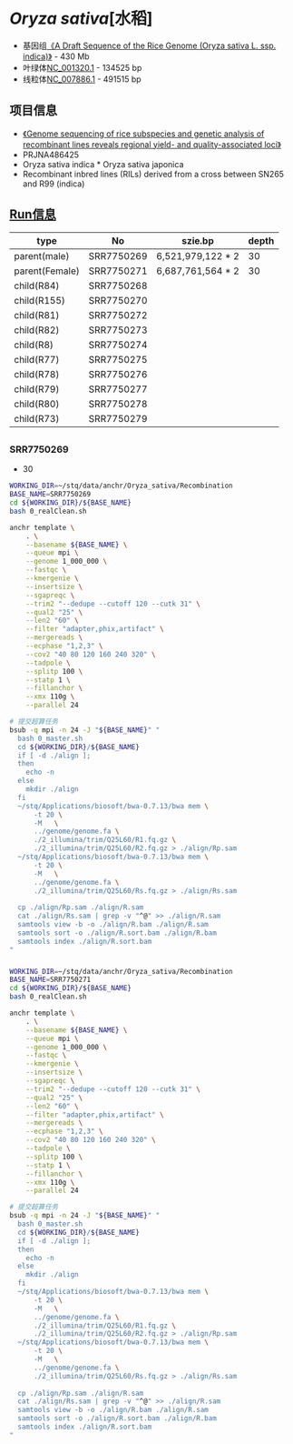 # *Oryza sativa*[水稻]
+ 基因组[《A Draft Sequence of the Rice Genome (Oryza sativa L. ssp. indica)》](http://science.sciencemag.org/content/296/5565/79) - 430 Mb
+ 叶绿体[NC_001320.1](https://www.ncbi.nlm.nih.gov/nuccore/11466763) - 134525 bp
+ 线粒体[NC_007886.1](https://www.ncbi.nlm.nih.gov/nuccore/NC_007886.1) - 491515 bp

## 项目信息
+ [《Genome sequencing of rice subspecies and genetic analysis of recombinant lines reveals regional yield- and quality-associated loci》](https://bmcbiol.biomedcentral.com/articles/10.1186/s12915-018-0572-x#Sec1)
+ PRJNA486425
+ Oryza sativa indica * Oryza sativa japonica
+ Recombinant inbred lines (RILs) derived from a cross between SN265 and R99 (indica) 


## [Run信息](https://trace.ncbi.nlm.nih.gov/Traces/study/?acc=PRJNA486425&go=go)


| type | No | szie.bp | depth |
| --- | --- | --- | --- |
| parent(male) | SRR7750269 | 6,521,979,122 * 2 | 30 |
| parent(Female) | SRR7750271 | 6,687,761,564 * 2 | 30 |
| child(R84) | SRR7750268 |
| child(R155) | SRR7750270 |
| child(R81) | SRR7750272 |
| child(R82) | SRR7750273 |
| child(R8) | SRR7750274 |
| child(R77) | SRR7750275 |
| child(R78) | SRR7750276 |
| child(R79) | SRR7750277 |
| child(R80) | SRR7750278 |
| child(R73) | SRR7750279 |

## 

### SRR7750269
+ 30
```bash
WORKING_DIR=~/stq/data/anchr/Oryza_sativa/Recombination
BASE_NAME=SRR7750269
cd ${WORKING_DIR}/${BASE_NAME}
bash 0_realClean.sh

anchr template \
    . \
    --basename ${BASE_NAME} \
    --queue mpi \
    --genome 1_000_000 \
    --fastqc \
    --kmergenie \
    --insertsize \
    --sgapreqc \
    --trim2 "--dedupe --cutoff 120 --cutk 31" \
    --qual2 "25" \
    --len2 "60" \
    --filter "adapter,phix,artifact" \
    --mergereads \
    --ecphase "1,2,3" \
    --cov2 "40 80 120 160 240 320" \
    --tadpole \
    --splitp 100 \
    --statp 1 \
    --fillanchor \
    --xmx 110g \
    --parallel 24

# 提交超算任务
bsub -q mpi -n 24 -J "${BASE_NAME}" "
  bash 0_master.sh
  cd ${WORKING_DIR}/${BASE_NAME}
  if [ -d ./align ];
  then
    echo -n
  else
    mkdir ./align
  fi
  ~/stq/Applications/biosoft/bwa-0.7.13/bwa mem \
      -t 20 \
      -M   \
      ../genome/genome.fa \
      ./2_illumina/trim/Q25L60/R1.fq.gz \
      ./2_illumina/trim/Q25L60/R2.fq.gz > ./align/Rp.sam
  ~/stq/Applications/biosoft/bwa-0.7.13/bwa mem \
      -t 20 \
      -M   \
      ../genome/genome.fa \
      ./2_illumina/trim/Q25L60/Rs.fq.gz > ./align/Rs.sam
      
  cp ./align/Rp.sam ./align/R.sam
  cat ./align/Rs.sam | grep -v "^@" >> ./align/R.sam
  samtools view -b -o ./align/R.bam ./align/R.sam
  samtools sort -o ./align/R.sort.bam ./align/R.bam
  samtools index ./align/R.sort.bam
"
```

### 
```bash
WORKING_DIR=~/stq/data/anchr/Oryza_sativa/Recombination
BASE_NAME=SRR7750271
cd ${WORKING_DIR}/${BASE_NAME}
bash 0_realClean.sh

anchr template \
    . \
    --basename ${BASE_NAME} \
    --queue mpi \
    --genome 1_000_000 \
    --fastqc \
    --kmergenie \
    --insertsize \
    --sgapreqc \
    --trim2 "--dedupe --cutoff 120 --cutk 31" \
    --qual2 "25" \
    --len2 "60" \
    --filter "adapter,phix,artifact" \
    --mergereads \
    --ecphase "1,2,3" \
    --cov2 "40 80 120 160 240 320" \
    --tadpole \
    --splitp 100 \
    --statp 1 \
    --fillanchor \
    --xmx 110g \
    --parallel 24

# 提交超算任务
bsub -q mpi -n 24 -J "${BASE_NAME}" "
  bash 0_master.sh
  cd ${WORKING_DIR}/${BASE_NAME}
  if [ -d ./align ];
  then
    echo -n
  else
    mkdir ./align
  fi
  ~/stq/Applications/biosoft/bwa-0.7.13/bwa mem \
      -t 20 \
      -M   \
      ../genome/genome.fa \
      ./2_illumina/trim/Q25L60/R1.fq.gz \
      ./2_illumina/trim/Q25L60/R2.fq.gz > ./align/Rp.sam
  ~/stq/Applications/biosoft/bwa-0.7.13/bwa mem \
      -t 20 \
      -M   \
      ../genome/genome.fa \
      ./2_illumina/trim/Q25L60/Rs.fq.gz > ./align/Rs.sam
      
  cp ./align/Rp.sam ./align/R.sam
  cat ./align/Rs.sam | grep -v "^@" >> ./align/R.sam
  samtools view -b -o ./align/R.bam ./align/R.sam
  samtools sort -o ./align/R.sort.bam ./align/R.bam
  samtools index ./align/R.sort.bam
"
```
